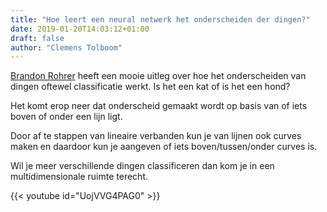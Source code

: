 ```yaml
---
title: "Hoe leert een neural netwerk het onderscheiden der dingen?"
date: 2019-01-20T14:03:12+01:00
draft: false
author: "Clemens Tolboom"
---
```


[Brandon Rohrer](https://www.youtube.com/channel/UCsBKTrp45lTfHa_p49I2AEQ) heeft een mooie uitleg over hoe het onderscheiden van dingen oftewel classificatie werkt. Is het een kat of is het een hond?

Het komt erop neer dat onderscheid gemaakt wordt op basis van of iets boven of onder een lijn ligt. 

Door af te stappen van lineaire verbanden kun je van lijnen ook curves maken en daardoor kun je aangeven of iets boven/tussen/onder curves is.

Wil je meer verschillende dingen classificeren dan kom je in een multidimensionale ruimte terecht.

{{< youtube id="UojVVG4PAG0" >}}
